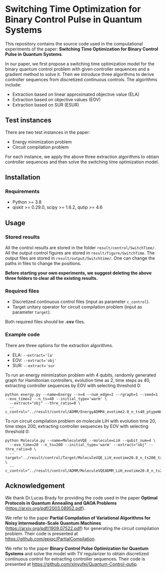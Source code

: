 # Switching Time Optimization for Binary Control Pulse in Quantum Systems
This repository contains the source code used in the computational experiments of the paper: 
**Switching Time Optimization for Binary Control Pulse in Quantum Systems**. 

In our paper, we first propose a switching time optimization model for the binary quantum 
control problem with given controller sequences and a gradient method to solve it. 
Then we introduce three algorithms to derive controller sequences from discretized continuous controls. 
The algorithms include:
* Extraction based on linear approximated objective value (ELA)
* Extraction based on objective values (EOV)
* Extraction based on SUR (ESUR)

## Test instances
There are two test instances in the paper:
* Energy minimization problem
* Circuit compilation problem

For each instance, we apply the above three extraction algorithms to obtain controller
sequences and then solve the switching time optimization model. 

## Installation
### Requirements
* Python >= 3.8
* qiskit >= 0.29.0, scipy >= 1.6.2, qutip >= 4.6

## Usage
### Stored results
All the control results are stored in the folder ```result/control/SwitchTime/```. All the output control figures are stored in 
```result/figure/SwitchTime```. The output files are stored in ```result/output/Switchtime/```. One can change the 
paths in files to change the positions. 

**Before starting your own experiments, we suggest deleting the above three folders to clear all the existing results.** 

### Required files
* Discretized continuous control files (input as parameter ```c_control```).
* Target unitary operator for circuit compilation problem (input as parameter ```target```).

Both required files should be **.csv** files. 

### Example code
There are three options for the extraction algorithms. 
* ELA: ```--extract='la'```
* EOV: ```--extract='obj'```
* SUR: ```--extract='sur```

To run an energy minimization problem with 4 qubits, randomly generated graph for Hamiltonian controllers, 
evolution time as 2, time steps as 40, extracting controller sequences by EOV with selecting threshold 0:
```shell
python energy.py --name=Energy --n=4 --num_edge=2 --rgraph=1 --seed=1 --evo_time=2 --n_ts=40 --initial_type='warm' \
  --extract="obj" --thre_ratio=0 \
  --c_control="../result/control/ADMM/EnergyADMM4_evotime2.0_n_ts40_ptypeWARM_offset0.5_penalty0.01_ADMM_10.0_iter100_instance1.csv"
```

To run circuit compilation problem on molecule LiH with evolution time 20, time steps 200, extracting controller
sequences by EOV with selecting threshold 0:
```shell
python Molecule.py --name=MoleculeVQE --molecule=LiH --qubit_num=4 \
  --evo_time=20 --n_ts=200 --initial_type='warm' --extract="obj" --thre_ratio=0 \
  --target="../result/control/Target/MoleculeVQE_LiH_evotime20.0_n_ts200_target.csv" \
  --c_control="../result/control/ADMM/MoleculeVQEADMM_LiH_evotime20.0_n_ts200_ptypeWARM_offset0.5_sum_penalty0.1_penalty0.001_ADMM_3.0_iter100.csv"
```

## Acknowledgement
We thank Dr.Lucas Brady for providing the code used in the paper **Optimal Protocols in Quantum Annealing and 
QAOA Problems** (https://arxiv.org/pdf/2003.08952.pdf).

We refer to the paper **Partial Compilation of Variational Algorithms for 
Noisy Intermediate-Scale Quantum Machines** (https://arxiv.org/pdf/1909.07522.pdf) for generating the 
circuit compilation problem. Their code is presented at https://github.com/epiqc/PartialCompilation.

We refer to the paper **Binary Control Pulse Optimization for Quantum Systems** and solve the model with 
TV regularizer to obtain discretized continuous control for extracting controller sequences. Their code is 
presented at https://github.com/xinyufei/Quantum-Control-qutip.